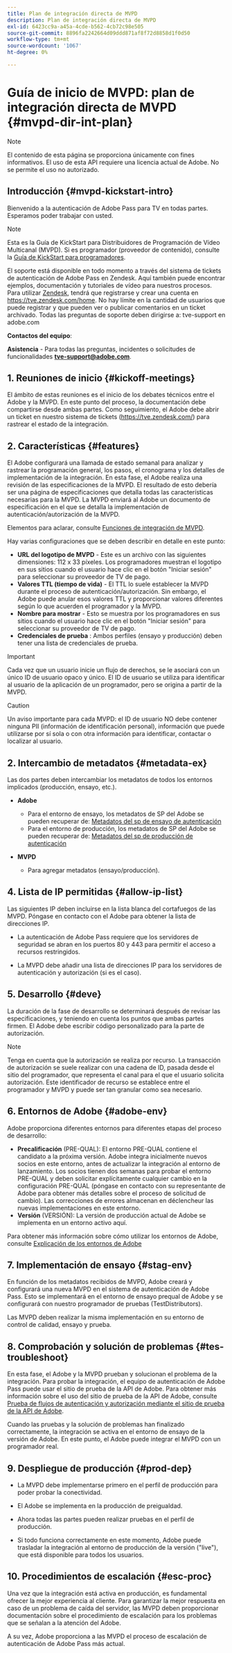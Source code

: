 ```yaml
---
title: Plan de integración directa de MVPD
description: Plan de integración directa de MVPD
exl-id: 6423cc9a-a45a-4cde-b562-4cb72c98e505
source-git-commit: 8896fa2242664d09ddd871af8f72d8858d1f0d50
workflow-type: tm+mt
source-wordcount: '1067'
ht-degree: 0%

---
```


# Guía de inicio de MVPD: plan de integración directa de MVPD {#mvpd-dir-int-plan}

>[!NOTE]
>
>El contenido de esta página se proporciona únicamente con fines informativos. El uso de esta API requiere una licencia actual de Adobe. No se permite el uso no autorizado.

## Introducción {#mvpd-kickstart-intro}

Bienvenido a la autenticación de Adobe Pass para TV en todas partes.  Esperamos poder trabajar con usted.

>[!NOTE]
>
>Esta es la Guía de KickStart para Distribuidores de Programación de Vídeo Multicanal (MVPD). Si es programador (proveedor de contenido), consulte la [Guía de KickStart para programadores](/help/authentication/programmer-kickstart-guide.md).

El soporte está disponible en todo momento a través del sistema de tickets de autenticación de Adobe Pass en Zendesk. Aquí también puede encontrar ejemplos, documentación y tutoriales de vídeo para nuestros procesos. Para utilizar [Zendesk](https://adobeprimetime.zendesk.com/), tendrá que registrarse y crear una cuenta en https://tve.zendesk.com/home. No hay límite en la cantidad de usuarios que puede registrar y que pueden ver o publicar comentarios en un ticket archivado. Todas las preguntas de soporte deben dirigirse a: tve-support en adobe.com

**Contactos del equipo**:

**Asistencia** - Para todas las preguntas, incidentes o solicitudes de funcionalidades **tve-support@adobe.com**.

## 1. Reuniones de inicio {#kickoff-meetings}

El ámbito de estas reuniones es el inicio de los debates técnicos entre el Adobe y la MVPD. En este punto del proceso, la documentación debe compartirse desde ambas partes. Como seguimiento, el Adobe debe abrir un ticket en nuestro sistema de tickets (https://tve.zendesk.com/) para rastrear el estado de la integración.

## 2. Características {#features}

El Adobe configurará una llamada de estado semanal para analizar y rastrear la programación general, los pasos, el cronograma y los detalles de implementación de la integración. En esta fase, el Adobe realiza una revisión de las especificaciones de la MVPD. El resultado de esto debería ser una página de especificaciones que detalla todas las características necesarias para la MVPD. La MVPD enviará al Adobe un documento de especificación en el que se detalla la implementación de autenticación/autorización de la MVPD.

Elementos para aclarar, consulte [Funciones de integración de MVPD](/help/authentication/mvpd-integr-features.md).

Hay varias configuraciones que se deben describir en detalle en este punto:

* **URL del logotipo de MVPD** - Este es un archivo con las siguientes dimensiones: 112 x 33 píxeles. Los programadores muestran el logotipo en sus sitios cuando el usuario hace clic en el botón &quot;Iniciar sesión&quot; para seleccionar su proveedor de TV de pago.
* **Valores TTL (tiempo de vida)** - El TTL lo suele establecer la MVPD durante el proceso de autenticación/autorización. Sin embargo, el Adobe puede anular esos valores TTL y proporcionar valores diferentes según lo que acuerden el programador y la MVPD.
* **Nombre para mostrar** - Esto se muestra por los programadores en sus sitios cuando el usuario hace clic en el botón &quot;Iniciar sesión&quot; para seleccionar su proveedor de TV de pago.
* **Credenciales de prueba** : Ambos perfiles (ensayo y producción) deben tener una lista de credenciales de prueba.

>[!IMPORTANT]
>
>Cada vez que un usuario inicie un flujo de derechos, se le asociará con un único ID de usuario opaco y único.  El ID de usuario se utiliza para identificar al usuario de la aplicación de un programador, pero se origina a partir de la MVPD.

>[!CAUTION]
>
>Un aviso importante para cada MVPD: el ID de usuario NO debe contener ninguna PII (información de identificación personal), información que puede utilizarse por sí sola o con otra información para identificar, contactar o localizar al usuario.

## 2. Intercambio de metadatos {#metadata-ex}

Las dos partes deben intercambiar los metadatos de todos los entornos implicados (producción, ensayo, etc.).

* **Adobe**
   * Para el entorno de ensayo, los metadatos de SP del Adobe se pueden recuperar de: [Metadatos del sp de ensayo de autenticación](https://sp.auth-staging.adobe.com/sp/metadata)
   * Para el entorno de producción, los metadatos de SP del Adobe se pueden recuperar de: [Metadatos del sp de producción de autenticación](https://sp.auth.adobe.com/sp/metadata)

* **MVPD**
   * Para agregar metadatos (ensayo/producción).

## 4. Lista de IP permitidas {#allow-ip-list}

Las siguientes IP deben incluirse en la lista blanca del cortafuegos de las MVPD. Póngase en contacto con el Adobe para obtener la lista de direcciones IP.

* La autenticación de Adobe Pass requiere que los servidores de seguridad se abran en los puertos 80 y 443 para permitir el acceso a recursos restringidos.

* La MVPD debe añadir una lista de direcciones IP para los servidores de autenticación y autorización (si es el caso).

## 5. Desarrollo {#deve}

La duración de la fase de desarrollo se determinará después de revisar las especificaciones, y teniendo en cuenta los puntos que ambas partes firmen. El Adobe debe escribir código personalizado para la parte de autorización.

>[!NOTE]
>
>Tenga en cuenta que la autorización se realiza por recurso. La transacción de autorización se suele realizar con una cadena de ID, pasada desde el sitio del programador, que representa el canal para el que el usuario solicita autorización. Este identificador de recurso se establece entre el programador y MVPD y puede ser tan granular como sea necesario.

## 6. Entornos de Adobe {#adobe-env}

Adobe proporciona diferentes entornos para diferentes etapas del proceso de desarrollo:

* **Precalificación** (PRE-QUAL): El entorno PRE-QUAL contiene el candidato a la próxima versión. Adobe integra inicialmente nuevos socios en este entorno, antes de actualizar la integración al entorno de lanzamiento. Los socios tienen dos semanas para probar el entorno PRE-QUAL y deben solicitar explícitamente cualquier cambio en la configuración PRE-QUAL (póngase en contacto con su representante de Adobe para obtener más detalles sobre el proceso de solicitud de cambio). Las correcciones de errores almacenan en déclencheur las nuevas implementaciones en este entorno.
* **Versión** (VERSIÓN): La versión de producción actual de Adobe se implementa en un entorno activo aquí.

Para obtener más información sobre cómo utilizar los entornos de Adobe, consulte [Explicación de los entornos de Adobe](/help/authentication/understanding-the-adobe-environments.md)

## 7. Implementación de ensayo {#stag-env}

En función de los metadatos recibidos de MVPD, Adobe creará y configurará una nueva MVPD en el sistema de autenticación de Adobe Pass. Esto se implementará en el entorno de ensayo prequal de Adobe y se configurará con nuestro programador de pruebas (TestDistributors).

Las MVPD deben realizar la misma implementación en su entorno de control de calidad, ensayo y prueba.

## 8. Comprobación y solución de problemas {#tes-troubleshoot}

En esta fase, el Adobe y la MVPD prueban y solucionan el problema de la integración. Para probar la integración, el equipo de autenticación de Adobe Pass puede usar el sitio de prueba de la API de Adobe. Para obtener más información sobre el uso del sitio de prueba de la API de Adobe, consulte [Prueba de flujos de autenticación y autorización mediante el sitio de prueba de la API de Adobe](/help/authentication/test-authn-authz-flows-using-adobes-api-test-site.md).

Cuando las pruebas y la solución de problemas han finalizado correctamente, la integración se activa en el entorno de ensayo de la versión de Adobe. En este punto, el Adobe puede integrar el MVPD con un programador real.

## 9. Despliegue de producción {#prod-dep}

* La MVPD debe implementarse primero en el perfil de producción para poder probar la conectividad.

* El Adobe se implementa en la producción de preigualdad.

* Ahora todas las partes pueden realizar pruebas en el perfil de producción.

* Si todo funciona correctamente en este momento, Adobe puede trasladar la integración al entorno de producción de la versión (&quot;live&quot;), que está disponible para todos los usuarios.

## 10. Procedimientos de escalación {#esc-proc}

Una vez que la integración está activa en producción, es fundamental ofrecer la mejor experiencia al cliente. Para garantizar la mejor respuesta en caso de un problema de caída del servidor, las MVPD deben proporcionar documentación sobre el procedimiento de escalación para los problemas que se señalan a la atención del Adobe.

A su vez, Adobe proporciona a las MVPD el proceso de escalación de autenticación de Adobe Pass más actual.


<!--- [!RELATEDINFORMATION]
>
>* [Programmer Kickstart Guide](/help/authentication/programmer-kickstart-guide.md)
>* [MVPD Integration Guide](/help/authentication/mvpd-integr-features.md)
-->
